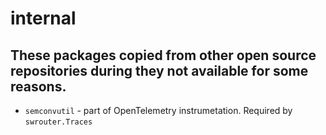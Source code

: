 # internal
## These packages copied from other open source repositories during they not available for some reasons.

- `semconvutil` - part of OpenTelemetry instrumetation. Required by `swrouter.Traces`